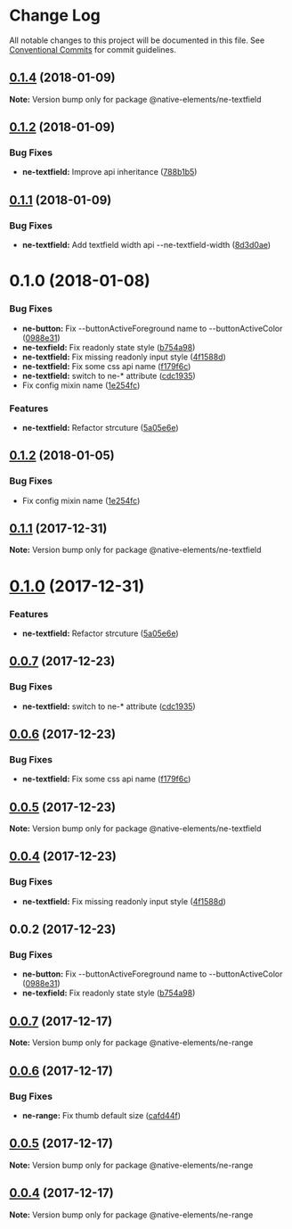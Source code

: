 # Change Log

All notable changes to this project will be documented in this file.
See [Conventional Commits](https://conventionalcommits.org) for commit guidelines.

<a name="0.1.4"></a>
## [0.1.4](https://github.com/equinusocio/native-elements/tree/master/elements/ne-textfield/compare/@native-elements/ne-textfield@0.1.2...@native-elements/ne-textfield@0.1.4) (2018-01-09)




**Note:** Version bump only for package @native-elements/ne-textfield

<a name="0.1.2"></a>
## [0.1.2](https://github.com/equinusocio/native-elements/tree/master/elements/ne-textfield/compare/@native-elements/ne-textfield@0.1.1...@native-elements/ne-textfield@0.1.2) (2018-01-09)


### Bug Fixes

* **ne-textfield:** Improve api inheritance ([788b1b5](https://github.com/equinusocio/native-elements/tree/master/elements/ne-textfield/commit/788b1b5))




<a name="0.1.1"></a>
## [0.1.1](https://github.com/equinusocio/native-elements/tree/master/elements/ne-textfield/compare/@native-elements/ne-textfield@0.1.0...@native-elements/ne-textfield@0.1.1) (2018-01-09)


### Bug Fixes

* **ne-textfield:** Add textfield width api --ne-textfield-width ([8d3d0ae](https://github.com/equinusocio/native-elements/tree/master/elements/ne-textfield/commit/8d3d0ae))




<a name="0.1.0"></a>
# 0.1.0 (2018-01-08)


### Bug Fixes

* **ne-button:** Fix --buttonActiveForeground name to --buttonActiveColor ([0988e31](https://github.com/equinusocio/native-elements/tree/master/elements/ne-textfield/commit/0988e31))
* **ne-texfield:** Fix readonly state style ([b754a98](https://github.com/equinusocio/native-elements/tree/master/elements/ne-textfield/commit/b754a98))
* **ne-textfield:** Fix missing readonly input style ([4f1588d](https://github.com/equinusocio/native-elements/tree/master/elements/ne-textfield/commit/4f1588d))
* **ne-textfield:** Fix some css api name ([f179f6c](https://github.com/equinusocio/native-elements/tree/master/elements/ne-textfield/commit/f179f6c))
* **ne-textfield:** switch to ne-* attribute ([cdc1935](https://github.com/equinusocio/native-elements/tree/master/elements/ne-textfield/commit/cdc1935))
* Fix config mixin name ([1e254fc](https://github.com/equinusocio/native-elements/tree/master/elements/ne-textfield/commit/1e254fc))


### Features

* **ne-textfield:** Refactor strcuture ([5a05e6e](https://github.com/equinusocio/native-elements/tree/master/elements/ne-textfield/commit/5a05e6e))




<a name="0.1.2"></a>
## [0.1.2](https://github.com/equinusocio/native-elements/tree/master/elements/ne-textfield/compare/@native-elements/ne-textfield@0.1.1...@native-elements/ne-textfield@0.1.2) (2018-01-05)


### Bug Fixes

* Fix config mixin name ([1e254fc](https://github.com/equinusocio/native-elements/tree/master/elements/ne-textfield/commit/1e254fc))




<a name="0.1.1"></a>
## [0.1.1](https://github.com/equinusocio/native-elements/tree/master/elements/ne-textfield/compare/@native-elements/ne-textfield@0.1.0...@native-elements/ne-textfield@0.1.1) (2017-12-31)




**Note:** Version bump only for package @native-elements/ne-textfield

<a name="0.1.0"></a>
# [0.1.0](https://github.com/equinusocio/native-elements/tree/master/elements/ne-textfield/compare/@native-elements/ne-textfield@0.0.7...@native-elements/ne-textfield@0.1.0) (2017-12-31)


### Features

* **ne-textfield:** Refactor strcuture ([5a05e6e](https://github.com/equinusocio/native-elements/tree/master/elements/ne-textfield/commit/5a05e6e))




<a name="0.0.7"></a>
## [0.0.7](https://github.com/equinusocio/native-elements/tree/master/elements/ne-textfield/compare/@native-elements/ne-textfield@0.0.6...@native-elements/ne-textfield@0.0.7) (2017-12-23)


### Bug Fixes

* **ne-textfield:** switch to ne-* attribute ([cdc1935](https://github.com/equinusocio/native-elements/tree/master/elements/ne-textfield/commit/cdc1935))




<a name="0.0.6"></a>
## [0.0.6](https://github.com/equinusocio/native-elements/tree/master/elements/ne-textfield/compare/@native-elements/ne-textfield@0.0.5...@native-elements/ne-textfield@0.0.6) (2017-12-23)


### Bug Fixes

* **ne-textfield:** Fix some css api name ([f179f6c](https://github.com/equinusocio/native-elements/tree/master/elements/ne-textfield/commit/f179f6c))




<a name="0.0.5"></a>
## [0.0.5](https://github.com/equinusocio/native-elements/tree/master/elements/ne-textfield/compare/@native-elements/ne-textfield@0.0.4...@native-elements/ne-textfield@0.0.5) (2017-12-23)




**Note:** Version bump only for package @native-elements/ne-textfield

<a name="0.0.4"></a>
## [0.0.4](https://github.com/equinusocio/native-elements/tree/master/elements/ne-textfield/compare/@native-elements/ne-textfield@0.0.2...@native-elements/ne-textfield@0.0.4) (2017-12-23)


### Bug Fixes

* **ne-textfield:** Fix missing readonly input style ([4f1588d](https://github.com/equinusocio/native-elements/tree/master/elements/ne-textfield/commit/4f1588d))




<a name="0.0.2"></a>
## 0.0.2 (2017-12-23)


### Bug Fixes

* **ne-button:** Fix --buttonActiveForeground name to --buttonActiveColor ([0988e31](https://github.com/equinusocio/native-elements/tree/master/elements/ne-textfield/commit/0988e31))
* **ne-texfield:** Fix readonly state style ([b754a98](https://github.com/equinusocio/native-elements/tree/master/elements/ne-textfield/commit/b754a98))




<a name="0.0.7"></a>
## [0.0.7](https://github.com/equinusocio/native-elements/tree/master/elements/ne-range/compare/@native-elements/ne-range@0.0.6...@native-elements/ne-range@0.0.7) (2017-12-17)




**Note:** Version bump only for package @native-elements/ne-range

<a name="0.0.6"></a>
## [0.0.6](https://github.com/equinusocio/native-elements/tree/master/elements/ne-range/compare/@native-elements/ne-range@0.0.5...@native-elements/ne-range@0.0.6) (2017-12-17)


### Bug Fixes

* **ne-range:** Fix thumb default size ([cafd44f](https://github.com/equinusocio/native-elements/tree/master/elements/ne-range/commit/cafd44f))




<a name="0.0.5"></a>
## [0.0.5](https://github.com/equinusocio/native-elements/tree/master/elements/ne-range/compare/@native-elements/ne-range@0.0.4...@native-elements/ne-range@0.0.5) (2017-12-17)




**Note:** Version bump only for package @native-elements/ne-range

<a name="0.0.4"></a>
## [0.0.4](https://github.com/equinusocio/native-elements/tree/master/elements/ne-range/compare/@native-elements/ne-range@0.0.3...@native-elements/ne-range@0.0.4) (2017-12-17)




**Note:** Version bump only for package @native-elements/ne-range
